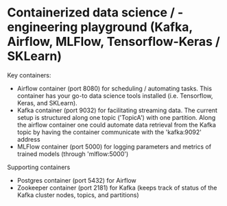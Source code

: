 # Containerized data science / -engineering playground (Kafka, Airflow, MLFlow, Tensorflow-Keras / SKLearn) 

Key containers:

* Airflow container (port 8080) for scheduling / automating tasks. This container has your go-to data science tools installed (i.e. Tensorflow, Keras, and SKLearn).
* Kafka container (port 9032) for facilitating streaming data. The current setup is structured along one topic ('TopicA') with one partition. Along the airflow container one could automate data retrieval from the Kafka topic by having the container communicate with the 'kafka:9092' address
* MLFlow container (port 5000) for logging parameters and metrics of trained models (through 'mlflow:5000')

Supporting containers

* Postgres container (port 5432) for Airflow
* Zookeeper container (port 2181) for Kafka (keeps track of status of the Kafka cluster nodes, topics, and partitions)
